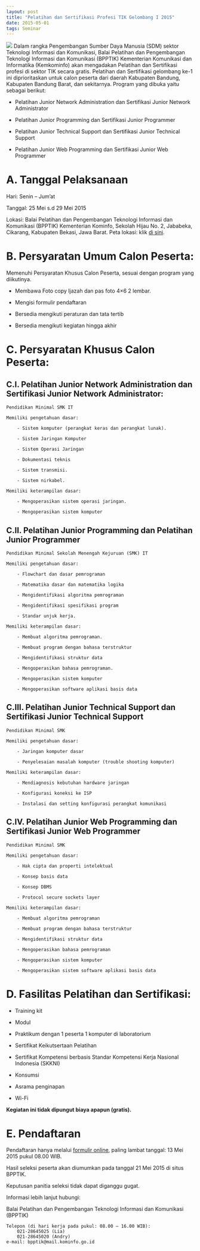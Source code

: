 ```yaml
---
layout: post
title: "Pelatihan dan Sertifikasi Profesi TIK Gelombang I 2015"
date: 2015-05-01
tags: Seminar
---
```

![](/gambar/Poster-Pelatihan-1-724x1024.jpg)
Dalam rangka Pengembangan Sumber Daya Manusia (SDM) sektor Teknologi Informasi dan Komunikasi, Balai Pelatihan dan Pengembangan Teknologi Informasi dan Komunikasi (BPPTIK) Kementerian Komunikasi dan Informatika (Kemkominfo) akan mengadakan Pelatihan dan Sertifikasi profesi di sektor TIK secara gratis. Pelatihan dan Sertifikasi gelombang ke-1 ini diprioritaskan untuk calon peserta dari daerah Kabupaten Bandung, Kabupaten Bandung Barat, dan sekitarnya. Program yang dibuka yaitu sebagai berikut:

- Pelatihan Junior Network Administration dan Sertifikasi Junior Network Administrator

- Pelatihan Junior Programming dan Sertifikasi Junior Programmer

- Pelatihan Junior Technical Support dan Sertifikasi Junior Technical Support

- Pelatihan Junior Web Programming dan Sertifikasi Junior Web Programmer

# A. Tanggal Pelaksanaan
Hari: Senin – Jum’at

Tanggal: 25 Mei s.d 29 Mei 2015

Lokasi: Balai Pelatihan dan Pengembangan Teknologi Informasi dan Komunikasi (BPPTIK) Kementerian Kominfo, Sekolah Hijau No. 2, Jababeka, Cikarang, Kabupaten Bekasi, Jawa Barat. Peta lokasi: klik [di sini](http://bpptik.kominfo.go.id/lokasi/).

# B. Persyaratan Umum Calon Peserta:

Memenuhi Persyaratan Khusus Calon Peserta, sesuai dengan program yang diikutinya.

- Membawa Foto copy Ijazah dan pas foto 4×6 2 lembar.

- Mengisi formulir pendaftaran

- Bersedia mengikuti peraturan dan tata tertib

- Bersedia mengikuti kegiatan hingga akhir

# C. Persyaratan Khusus Calon Peserta:

## C.I. Pelatihan Junior Network Administration dan Sertifikasi Junior Network Administrator:

    Pendidikan Minimal SMK IT
    
    Memiliki pengetahuan dasar:
    
        - Sistem komputer (perangkat keras dan perangkat lunak).
        
        - Sistem Jaringan Komputer
        
        - Sistem Operasi Jaringan
        
        - Dokumentasi teknis
        
        - Sistem transmisi.
        
        - Sistem nirkabel.
        
    Memiliki keterampilan dasar:
    
        - Mengoperasikan sistem operasi jaringan.
        
        - Mengoperasikan sistem komputer

## C.II. Pelatihan Junior Programming dan Pelatihan Junior Programmer

    Pendidikan Minimal Sekolah Menengah Kejuruan (SMK) IT
    
    Memiliki pengetahuan dasar:
    
        - Flowchart dan dasar pemrograman
        
        - Matematika dasar dan matematika logika
        
        - Mengidentifikasi algoritma pemrograman
        
        - Mengidentifikasi spesifikasi program
        
        - Standar unjuk kerja.
        
    Memiliki keterampilan dasar:
    
        - Membuat algoritma pemrograman.
        
        - Membuat program dengan bahasa terstruktur
        
        - Mengidentifikasi struktur data
        
        - Mengoperasikan bahasa pemrograman.
        
        - Mengoperasikan sistem komputer
        
        - Mengoperasikan software aplikasi basis data
        

## C.III. Pelatihan Junior Technical Support dan Sertifikasi Junior Technical Support

    Pendidikan Minimal SMK
    
    Memiliki pengetahuan dasar:
    
        - Jaringan komputer dasar
        
        - Penyelesaian masalah komputer (trouble shooting komputer)
        
    Memiliki keterampilan dasar:
    
        - Mendiagnosis kebutuhan hardware jaringan
        
        - Konfigurasi koneksi ke ISP
        
        - Instalasi dan setting konfigurasi perangkat komunikasi
        

## C.IV. Pelatihan Junior Web Programming dan Sertifikasi Junior Web Programmer

    Pendidikan Minimal SMK
    
    Memiliki pengetahuan dasar:
    
        - Hak cipta dan properti intelektual
        
        - Konsep basis data
        
        - Konsep DBMS
        
        - Protocol secure sockets layer
        
    Memiliki keterampilan dasar:
    
        - Membuat algoritma pemrograman
        
        - Membuat program dengan bahasa terstruktur
        
        - Mengidentifikasi struktur data
        
        - Mengoperasikan bahasa pemrograman
        
        - Mengoperasikan sistem komputer
        
        - Mengoperasikan sistem software aplikasi basis data


# D. Fasilitas Pelatihan dan Sertifikasi:

- Training kit

- Modul

- Praktikum dengan 1 peserta 1 komputer di laboratorium

- Sertifikat Keikutsertaan Pelatihan

- Sertifikat Kompetensi berbasis Standar Kompetensi Kerja Nasional Indonesia (SKKNI)

- Konsumsi

- Asrama penginapan

- Wi-Fi

**Kegiatan ini tidak dipungut biaya apapun (gratis).**

# E. Pendaftaran

Pendaftaran hanya melalui [formulir online](http://bpptik.kominfo.go.id/formulir/formulir-pendaftaran-pelatihan-dan-sertifikasi-bpptik-2015-gelombang-ke-1/), paling lambat tanggal: 13 Mei 2015 pukul 08.00 WIB.

Hasil seleksi peserta akan diumumkan pada tanggal 21 Mei 2015 di situs BPPTIK.

Keputusan panitia seleksi tidak dapat diganggu gugat.

Informasi lebih lanjut hubungi:

Balai Pelatihan dan Pengembangan Teknologi Informasi dan Komunikasi (BPPTIK)

    Telepon (di hari kerja pada pukul: 08.00 – 16.00 WIB):
        021-28645025 (Lia)
        021-28645020 (Andry)
    e-mail: bpptik@mail.kominfo.go.id

